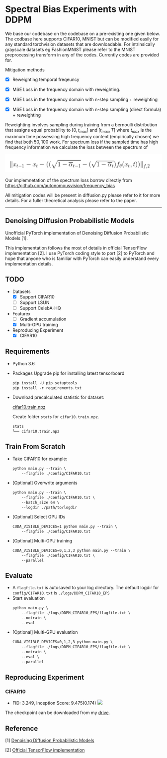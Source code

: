 # Spectral Bias Experiments with DDPM

We base our codebase on the codebase on a pre-existing one given below. The codbase here supports CIFAR10, MNIST but can be modified easily for any standard torchvision datasets that are downloadable. For intrinsically grayscale datasets eg FashionMNIST please refer to the MNIST preprocessing transform in any of the codes. Currently codes are provided for.

Mitigation methods 
- [x] Reweighting temporal freqeuncy
- [x] MSE Loss in the frequency domain with reweighting.
- [x] MSE Loss in the frequency domain with n-step sampling + reweighting
- [x] MSE Loss in the frequency domain with n-step sampling (direct formula) + reweighting


Reweighting involves sampling during training from a bernoulli distribution that assigns equal probability to
$[0,t_{max}]$ and $[t_{max},T]$ where $t_{max}$ is the maximum time possessing high frequency content (empirically chosen) we find that both $50,100$ work. For spectrum loss if the sampled time has high frequency information we calculate the loss between the spectrum of 

![equation](https://github.com/rsn870/spectral_ddpm/blob/main/images/code_a.png)

Our implemnetation of the spectrum loss borrow directly from https://github.com/autonomousvision/frequency_bias

All mitigation codes will be present in diffusion.py please refer to it for more details. 
For a fuller theoretical analysis please refer to the paper. 


---------------------------------------------------------
## Denoising Diffusion Probabilistic Models

Unofficial PyTorch implementation of Denoising Diffusion Probabilistic Models [1].

This implementation follows the most of details in official TensorFlow
implementation [2]. I use PyTorch coding style to port [2] to PyTorch and hope
that anyone who is familiar with PyTorch can easily understand every
implementation details.

## TODO
- Datasets
    - [x] Support CIFAR10
    - [ ] Support LSUN
    - [ ] Support CelebA-HQ
- Featurex
    - [ ] Gradient accumulation
    - [x] Multi-GPU training
- Reproducing Experiment
    - [x] CIFAR10

## Requirements
- Python 3.6
- Packages
    Upgrade pip for installing latest tensorboard
    ```
    pip install -U pip setuptools
    pip install -r requirements.txt
    ```
- Download precalculated statistic for dataset:

    [cifar10.train.npz](https://drive.google.com/drive/folders/1UBdzl6GtNMwNQ5U-4ESlIer43tNjiGJC?usp=sharing)

    Create folder `stats` for `cifar10.train.npz`.
    ```
    stats
    └── cifar10.train.npz
    ```

## Train From Scratch
- Take CIFAR10 for example:
    ```
    python main.py --train \
        --flagfile ./config/CIFAR10.txt
    ```
- [Optional] Overwrite arguments
    ```
    python main.py --train \
        --flagfile ./config/CIFAR10.txt \
        --batch_size 64 \
        --logdir ./path/to/logdir
    ```
- [Optional] Select GPU IDs
    ```
    CUDA_VISIBLE_DEVICES=1 python main.py --train \
        --flagfile ./config/CIFAR10.txt
    ```
- [Optional] Multi-GPU training
    ```
    CUDA_VISIBLE_DEVICES=0,1,2,3 python main.py --train \
        --flagfile ./config/CIFAR10.txt \
        --parallel
    ```

## Evaluate
- A `flagfile.txt` is autosaved to your log directory. The default logdir for `config/CIFAR10.txt` is `./logs/DDPM_CIFAR10_EPS`
- Start evaluation
    ```
    python main.py \
        --flagfile ./logs/DDPM_CIFAR10_EPS/flagfile.txt \
        --notrain \
        --eval
    ```
- [Optional] Multi-GPU evaluation
    ```
    CUDA_VISIBLE_DEVICES=0,1,2,3 python main.py \
        --flagfile ./logs/DDPM_CIFAR10_EPS/flagfile.txt \
        --notrain \
        --eval \
        --parallel
    ```


## Reproducing Experiment

### CIFAR10
- FID: 3.249, Inception Score: 9.475(0.174)
![](./images/cifar10_samples.png)

The checkpoint can be downloaded from my [drive](https://drive.google.com/file/d/1IhdFcdNZJRosi3XRT7-qNmiPGTuyuEXr/view?usp=sharing).

## Reference

[1] [Denoising Diffusion Probabilistic Models](https://arxiv.org/abs/2006.11239)

[2] [Official TensorFlow implementation](https://github.com/hojonathanho/diffusion)
